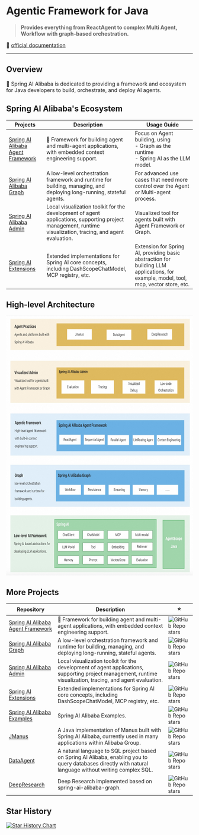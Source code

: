 # Agentic Framework for Java

> **Provides everything from ReactAgent to complex Multi Agent, Workflow with graph-based orchestration.**  

📜 [official documentation](https://java2ai.com/)

---

## Overview

🚀 Spring AI Alibaba is dedicated to providing a framework and ecosystem for Java developers to build, orchestrate, and deploy AI agents.

## Spring AI Alibaba's Ecosystem

 Projects | Description | Usage Guide
  --- | --- | ---
| [Spring AI Alibaba Agent Framework](https://github.com/alibaba/spring-ai-alibaba/tree/main/spring-ai-alibaba-agent-framework) |  🚀 Framework for building agent and multi-agent applications, with embedded context engineering support.  | Focus on Agent building, using </br> - Graph as the runtime </br> - Spring AI as the LLM model. 
| [Spring AI Alibaba Graph](https://github.com/alibaba/spring-ai-alibaba/tree/main/spring-ai-alibaba-graph-core) | A low-level orchestration framework and runtime for building, managing, and deploying long-running, stateful agents. | For advanced use cases that need more control over the Agent or Multi-agent process.
| [Spring AI Alibaba Admin](https://github.com/spring-ai-alibaba/spring-ai-alibaba-admin) |  Local visualization toolkit for the development of agent applications, supporting project management, runtime visualization, tracing, and agent evaluation. | Visualized tool for agents built with Agent Framework or Graph.
| [Spring AI Extensions](https://github.com/spring-ai-alibaba/spring-ai-extensions) | Extended implementations for Spring AI core concepts, including DashScopeChatModel, MCP registry, etc. |  Extension for Spring AI, providing basic abstraction for building LLM applications, for example, model, tool, mcp, vector store, etc.

## High-level Architecture

<p align="center">
    <img src="./saa-architecture.jpg" alt="architecture" style="width: auto; height: 700px" />
</p>

## More Projects
 Repository | Description | ⭐
  --- | --- | ---
| [Spring AI Alibaba Agent Framework](https://github.com/alibaba/spring-ai-alibaba/tree/main/spring-ai-alibaba-agent-framework) |  🚀 Framework for building agent and multi-agent applications, with embedded context engineering support.  | ![GitHub Repo stars](https://img.shields.io/github/stars/alibaba/spring-ai-alibaba?style=for-the-badge&label=)
| [Spring AI Alibaba Graph](https://github.com/alibaba/spring-ai-alibaba/tree/main/spring-ai-alibaba-graph-core) | A low-level orchestration framework and runtime for building, managing, and deploying long-running, stateful agents. | ![GitHub Repo stars](https://img.shields.io/github/stars/alibaba/spring-ai-alibaba?style=for-the-badge&label=)
| [Spring AI Alibaba Admin](https://github.com/spring-ai-alibaba/spring-ai-alibaba-admin) |  Local visualization toolkit for the development of agent applications, supporting project management, runtime visualization, tracing, and agent evaluation. | ![GitHub Repo stars](https://img.shields.io/github/stars/spring-ai-alibaba/spring-ai-alibaba-admin?style=for-the-badge&label=)
| [Spring AI Extensions](https://github.com/spring-ai-alibaba/spring-ai-extensions) | Extended implementations for Spring AI core concepts, including DashScopeChatModel, MCP registry, etc. |  ![GitHub Repo stars](https://img.shields.io/github/stars/spring-ai-alibaba/spring-ai-extensions?style=for-the-badge&label=)
| [Spring AI Alibaba Examples](https://github.com/spring-ai-alibaba/examples) | Spring AI Alibaba Examples. |  ![GitHub Repo stars](https://img.shields.io/github/stars/spring-ai-alibaba/examples?style=for-the-badge&label=)
| [JManus](https://github.com/spring-ai-alibaba/jmanus) | A Java implementation of Manus built with Spring AI Alibaba, currently used in many applications within Alibaba Group. | ![GitHub Repo stars](https://img.shields.io/github/stars/spring-ai-alibaba/jmanus?style=for-the-badge&label=)
| [DataAgent](https://github.com/spring-ai-alibaba/dataagent) | A natural language to SQL project based on Spring AI Alibaba, enabling you to query databases directly with natural language without writing complex SQL. | ![GitHub Repo stars](https://img.shields.io/github/stars/spring-ai-alibaba/dataagent?style=for-the-badge&label=)
| [DeepResearch](https://github.com/spring-ai-alibaba/deepresearch) |  Deep Research implemented based on spring-ai-alibaba-graph. | ![GitHub Repo stars](https://img.shields.io/github/stars/spring-ai-alibaba/deepresearch?style=for-the-badge&label=)


## Star History
[![Star History Chart](https://starchart.cc/alibaba/spring-ai-alibaba.svg?variant=adaptive)](https://starchart.cc/alibaba/spring-ai-alibaba)
